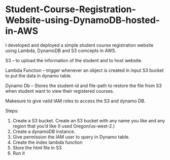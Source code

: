 # Student-Course-Registration-Website-using-DynamoDB-hosted-in-AWS

I developed and deployed a simple student course registration website using Lambda, DynamoDB and S3 comcepts in AWS.

S3 – to upload the information of the student and to host website.
 
Lambda Function – trigger whenever an object is created in input S3 bucket to put the data in dynamo table.

Dynamo Db – Stores the student-id and file-path to restore the file from S3 when student want to view their registered courses.

Makesure to give vaild IAM roles to access the S3 and dynamo DB.

Steps:
1. Create a S3 bucket.
   Create an S3 bucket with any name you like and any region that you’d like (I used Oregon/us-west-2.)
2. Create a dynamoDB instance.
3. Give permission the IAM user to query in Dynamo table.
4. Create the index lambda function
5. Store the html file in S3.
6. Run it



